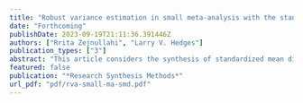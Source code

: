 ```yaml
---
title: "Robust variance estimation in small meta-analysis with the standardized mean difference"
date: "Forthcoming"
publishDate: 2023-09-19T21:11:36.391446Z
authors: ["Rrita Zejnullahi", "Larry V. Hedges"]
publication_types: ["3"]
abstract: "This article considers the synthesis of standardized mean differences using a random-effects framework in the case of few studies. While random-effects methods produce efficient estimates and confidence intervals for the summary effect have correct coverage when the number of studies is sufficiently large, we demonstrate that conventional methods result in confidence intervals that are not wide enough when the number of studies is small, depending on the configuration of sample sizes across studies, degree of true heterogeneity and number of studies. We introduce two alternative variance estimators with better small sample properties, investigate degrees of freedom adjustments for computing confidence intervals, and study their effectiveness via simulation studies."
featured: false
publication: "*Research Synthesis Methods*"
url_pdf: "pdf/rva-small-ma-smd.pdf"
---
```


